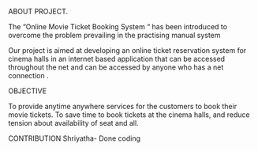 

ABOUT PROJECT.

The “Online Movie Ticket  Booking System “ has been introduced to overcome the problem prevailing in the practising manual system

Our project is aimed at developing an online ticket reservation system for cinema halls in an internet based application that can be accessed throughout the net and can be accessed by anyone who has a net connection .

OBJECTIVE 

To provide anytime anywhere services for the customers to book their movie  tickets.
To save time to book tickets at the cinema halls, and reduce tension about availability of seat and all.

CONTRIBUTION
Shriyatha- Done coding 
